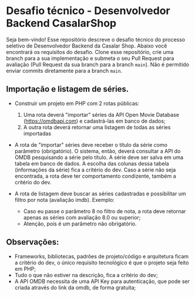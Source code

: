 # Desafio técnico - Desenvolvedor Backend CasalarShop

Seja bem-vindo!
Esse repositório descreve o desafio técnico do processo seletivo de Desenvolvedor Backend da Casalar Shop. Abaixo você encontrará os requisitos do desafio.
Clone esse repositório, crie uma branch para a sua implementação e submeta o seu Pull Request para avaliação (Pull Request da sua branch para a branch `main`). Não é permitido enviar commits diretamente para a branch `main`.

## Importação e listagem de séries.

- Construir um projeto em PHP com 2 rotas públicas:
  1. Uma rota deverá "importar" séries da API Open Movie Database (https://omdbapi.com) e cadastrá-las em banco de dados;
  2. A outra rota deverá retornar uma listagem de todas as séries importadas

- A rota de "importar" séries deve receber o título da série como parâmetro (obrigatório). O sistema, então, deverá consultar a API do OMDB pesquisando a série pelo título. A série deve ser salva em uma tabela em banco de dados. A escolha das colunas dessa tabela (informações da série) fica a critério do dev. Caso a série não seja encontrada, a rota deve ter comportamento condizente, também a critério do dev.

- A rota de listagem deve buscar as séries cadastradas e possibilitar um filtro por nota (avaliação imdb). Exemplo:
  - Caso eu passe o parâmetro 8 no filtro de nota, a rota deve retornar apenas as séries com avaliação 8.0 ou superior;
  - Atenção, pois é um parâmetro não obrigatório.

## Observações:
  - Frameworks, bibliotecas, padrões de projeto/código e arquitetura ficam a critério do dev, o único requisito tecnológico é que o projeto seja feito em PHP;
  - Tudo o que não estiver na descrição, fica a critério do dev;
  - A API OMDB necessita de uma API Key para autenticação, que pode ser criada através do link da omdb, de forma gratuita;
